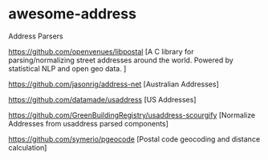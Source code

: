 # awesome-address
Address Parsers

https://github.com/openvenues/libpostal [A C library for parsing/normalizing street addresses around the world. Powered by statistical NLP and open geo data.
]

https://github.com/jasonrig/address-net [Australian Addresses]

https://github.com/datamade/usaddress [US Addresses]

https://github.com/GreenBuildingRegistry/usaddress-scourgify [Normalize Addresses from usaddress parsed components]

https://github.com/symerio/pgeocode [Postal code geocoding and distance calculation]
